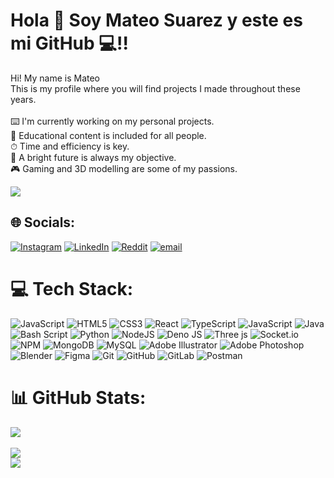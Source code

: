 # Hola :wave: Soy **Mateo Suarez** y este es mi GitHub :computer:!!
Hi! My name is Mateo <br>This is my profile where you will find projects I made throughout these years.<br><br>⌨️ I'm currently working on my personal projects.<br>📘 Educational content is included for all people.<br>⏱ Time and efficiency is key.<br>🔮 A bright future is always my objective.<br>🎮 Gaming and 3D modelling are some of my passions.

![](https://quotes-github-readme.vercel.app/api?type=horizontal&theme=dark)  

## 🌐 Socials:
[![Instagram](https://img.shields.io/badge/Instagram-%23E4405F.svg?logo=Instagram&logoColor=white)](https://instagram.com/msuarez_1905) [![LinkedIn](https://img.shields.io/badge/LinkedIn-%230077B5.svg?logo=linkedin&logoColor=white)](www.linkedin.com/in/mateo-nicolas-suarez-a7b68b264) [![Reddit](https://img.shields.io/badge/Reddit-%23FF4500.svg?logo=Reddit&logoColor=white)](https://reddit.com/user/Matusua1905) [![email](https://img.shields.io/badge/Email-D14836?logo=gmail&logoColor=white)](mailto:mateosuarez1905@hotmail.com) 

# 💻 Tech Stack:
![JavaScript](https://img.shields.io/badge/javascript-%23323330.svg?style=flat&logo=javascript&logoColor=%23F7DF1E) ![HTML5](https://img.shields.io/badge/html5-%23E34F26.svg?style=flat&logo=html5&logoColor=white) ![CSS3](https://img.shields.io/badge/css3-%231572B6.svg?style=flat&logo=css3&logoColor=white) ![React](https://img.shields.io/badge/react-%2320232a.svg?style=flat&logo=react&logoColor=%2361DAFB) ![TypeScript](https://img.shields.io/badge/typescript-%23007ACC.svg?style=flat&logo=typescript&logoColor=white) ![JavaScript](https://img.shields.io/badge/javascript-%23323330.svg?style=flat&logo=javascript&logoColor=%23F7DF1E) ![Java](https://img.shields.io/badge/java-%23ED8B00.svg?style=flat&logo=openjdk&logoColor=white) ![Bash Script](https://img.shields.io/badge/bash_script-%23121011.svg?style=flat&logo=gnu-bash&logoColor=white) ![Python](https://img.shields.io/badge/python-3670A0?style=flat&logo=python&logoColor=ffdd54) ![NodeJS](https://img.shields.io/badge/node.js-6DA55F?style=flat&logo=node.js&logoColor=white) ![Deno JS](https://img.shields.io/badge/deno%20js-000000?style=flat&logo=deno&logoColor=white) ![Three js](https://img.shields.io/badge/threejs-black?style=flat&logo=three.js&logoColor=white) ![Socket.io](https://img.shields.io/badge/Socket.io-black?style=flat&logo=socket.io&badgeColor=010101) ![NPM](https://img.shields.io/badge/NPM-%23CB3837.svg?style=flat&logo=npm&logoColor=white) ![MongoDB](https://img.shields.io/badge/MongoDB-%234ea94b.svg?style=flat&logo=mongodb&logoColor=white) ![MySQL](https://img.shields.io/badge/mysql-4479A1.svg?style=flat&logo=mysql&logoColor=white) ![Adobe Illustrator](https://img.shields.io/badge/adobe%20illustrator-%23FF9A00.svg?style=flat&logo=adobe%20illustrator&logoColor=white) ![Adobe Photoshop](https://img.shields.io/badge/adobe%20photoshop-%2331A8FF.svg?style=flat&logo=adobe%20photoshop&logoColor=white) ![Blender](https://img.shields.io/badge/blender-%23F5792A.svg?style=flat&logo=blender&logoColor=white) ![Figma](https://img.shields.io/badge/figma-%23F24E1E.svg?style=flat&logo=figma&logoColor=white) ![Git](https://img.shields.io/badge/git-%23F05033.svg?style=flat&logo=git&logoColor=white) ![GitHub](https://img.shields.io/badge/github-%23121011.svg?style=flat&logo=github&logoColor=white) ![GitLab](https://img.shields.io/badge/gitlab-%23181717.svg?style=flat&logo=gitlab&logoColor=white) ![Postman](https://img.shields.io/badge/Postman-FF6C37?style=flat&logo=postman&logoColor=white)
# 📊 GitHub Stats:
![](https://github-readme-stats.vercel.app/api?username=UnMatesito&theme=rose_pine&hide_border=true&include_all_commits=false&count_private=true)<br/>  
![](https://github-readme-streak-stats.herokuapp.com/?user=UnMatesito&theme=rose_pine&hide_border=true)<br/>
![](https://github-readme-stats.vercel.app/api/top-langs/?username=UnMatesito&theme=rose_pine&hide_border=true&include_all_commits=true&count_private=false&layout=compact)

